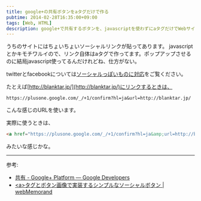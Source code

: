 ```yaml
---
title: google+の共有ボタンをaタグだけで作る
pubtime: 2014-02-28T16:35:00+09:00
tags: [Web, HTML]
description: google+で共有するボタンを、javascriptを使わずにaタグだけでWebサイトに設置する方法です。
---
```


うちのサイトにはちょいちょいソーシャルリンクが貼ってあります。
javascriptとかキモチワルイので、リンク自体はaタグで作ってます。ポップアップさせるのに結局javascript使ってるんだけれどね、仕方がない。

twitterとfacebookについては[ソーシャルっぽいものに対応](/blog/2013/01/support-social)をご覧ください。

たとえば[http://blanktar.jp/](http://blanktar.jp/)にリンクするときは、
```
https://plusone.google.com/_/+1/confirm?hl=ja&url=http://blanktar.jp/
```
こんな感じのURLを使います。

実際に使うときは、
``` html
<a href="https://plusone.google.com/_/+1/confirm?hl=ja&amp;url=http://blanktar.jp/">+1</a></pre>
```
みたいな感じかな。

---

参考:
- <a href="https://developers.google.com/+/web/share/?hl=ja" target="_blank">共有 - Google+ Platform &mdash; Google Developers</a>
- <a href="http://d-esign.net/web/archives/240" target="_blank">&lt;a&gt;タグとボタン画像で実装するシンプルなソーシャルボタン | webMemorand</a>
